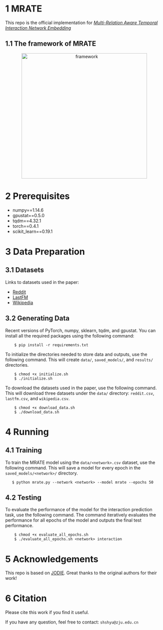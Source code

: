 # 1 MRATE
  
This repo is the official implementation for [*Multi-Relation Aware Temporal Interaction Network Embedding*]()

## 1.1 The framework of MRATE
<div align=center>
<img src="https://user-images.githubusercontent.com" width="400" height="400" alt="framework"/><br/>
<div align=left>

# 2 Prerequisites
- numpy==1.14.6
- gpustat==0.5.0
- tqdm==4.32.1
- torch==0.4.1
- scikit_learn==0.19.1

# 3 Data Preparation
 ## 3.1 Datasets
Links to datasets used in the paper:
 - [Reddit](http://snap.stanford.edu/jodie/reddit.csv)
 - [LastFM](http://snap.stanford.edu/jodie/lastfm.csv)
 - [Wikipedia](http://snap.stanford.edu/jodie/wikipedia.csv)

 ## 3.2 Generating Data
Recent versions of PyTorch, numpy, sklearn, tqdm, and gpustat. You can install all the required packages using the following command:
```
    $ pip install -r requirements.txt
```

To initialize the directories needed to store data and outputs, use the following command. This will create `data/`, `saved_models/`, and `results/` directories.
```
    $ chmod +x initialize.sh
    $ ./initialize.sh
```

To download the datasets used in the paper, use the following command. This will download three datasets under the `data/` directory: `reddit.csv`, `lastfm.csv`, and `wikipedia.csv`.
```
    $ chmod +x download_data.sh
    $ ./download_data.sh
```


# 4 Running

## 4.1 Training
To train the MRATE model using the `data/<network>.csv` dataset, use the following command. This will save a model for every epoch in the `saved_models/<network>/` directory.
```
   $ python mrate.py --network <network> --model mrate --epochs 50
```
## 4.2 Testing
To evaluate the performance of the model for the interaction prediction task, use the following command. The command iteratively evaluates the performance for all epochs of the model and outputs the final test performance. 
```
    $ chmod +x evaluate_all_epochs.sh
    $ ./evaluate_all_epochs.sh <network> interaction
```


# 5 Acknowledgements
This repo is based on [JODIE](https://github.com/srijankr/jodie). Great thanks to the original authors for their work!


# 6 Citation

Please cite this work if you find it useful.

If you have any question, feel free to contact: `shshyu@zju.edu.cn`
